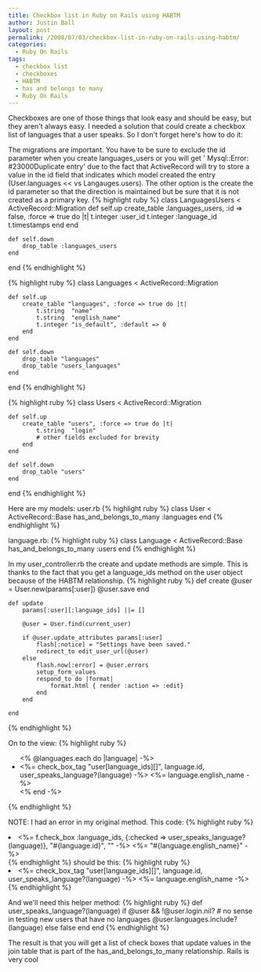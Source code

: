 ```yaml
---
title: Checkbox list in Ruby on Rails using HABTM
author: Justin Ball
layout: post
permalink: /2008/07/03/checkbox-list-in-ruby-on-rails-using-habtm/
categories:
  - Ruby On Rails
tags:
  - checkbox list
  - checkboxes
  - HABTM
  - has and belongs to many
  - Ruby On Rails
---
```


Checkboxes are one of those things that look easy and should be easy, but they aren't always easy.  I needed a solution that could create a checkbox list of languages that a user speaks.  So I don't forget  here's how to do it:

The migrations are important.  You have to be sure to exclude the id parameter when you create languages_users or you will get ' Mysql::Error: #23000Duplicate entry' due to the fact that ActiveRecord will try to store a value in the id field that indicates which model created the entry (User.languages << vs Langauges.users).  The other option is the create the id parameter so that the direction is maintained but be sure that it is not created as a primary key.
{% highlight ruby %}
class LanguagesUsers < ActiveRecord::Migration
    def self.up
        create_table :languages_users, :id => false, :force => true do |t|
            t.integer :user_id
            t.integer :language_id
            t.timestamps
        end
    end

    def self.down
        drop_table :languages_users
    end
end
{% endhighlight %}

{% highlight ruby %}
class Languages < ActiveRecord::Migration

    def self.up
        create_table "languages", :force => true do |t|
            t.string  "name"
            t.string  "english_name"
            t.integer "is_default", :default => 0
        end
    end

    def self.down
        drop_table "languages"
        drop_table "users_languages"
    end
end
{% endhighlight %}

{% highlight ruby %}
class Users < ActiveRecord::Migration

    def self.up
        create_table "users", :force => true do |t|
            t.string  "login"
            # other fields excluded for brevity
        end
    end

    def self.down
        drop_table "users"
    end
end
{% endhighlight %}

Here are my models:
user.rb
{% highlight ruby %}
class User < ActiveRecord::Base
    has_and_belongs_to_many :languages
end
{% endhighlight %}

language.rb:
{% highlight ruby %}
class Language < ActiveRecord::Base
  has_and_belongs_to_many :users
end
{% endhighlight %}

In my user_controller.rb the create and update methods are simple.  This is thanks to the fact that you get a language_ids method on the user object because of the HABTM relationship. 
{% highlight ruby %}
    def create
        @user = User.new(params[:user])
        @user.save
    end

    def update
        params[:user][:language_ids] ||= []

        @user = User.find(current_user)
      
        if @user.update_attributes params[:user]
            flash[:notice] = "Settings have been saved."
            redirect_to edit_user_url(@user)
        else
            flash.now[:error] = @user.errors
            setup_form_values
            respond_to do |format|
                format.html { render :action => :edit}
            end
        end

    end
{% endhighlight %}

On to the view:
{% highlight ruby %}
<ul class="checkbox-list">
  <% @languages.each do |language| -%>
<li><%= check_box_tag "user[language_ids][]", language.id, user_speaks_language?(language) -%> <%= language.english_name -%></li>
  <% end -%>
</ul>
{% endhighlight %}

NOTE: I had an error in my original method.  This code:
{% highlight ruby %}
<li><%= f.check_box :language_ids, {:checked => user_speaks_language?(language)}, "#{language.id}", ""  -%> <%= "#{language.english_name}" -%></li>
{% endhighlight %}
should be this:
{% highlight ruby %}
<li><%= check_box_tag "user[language_ids][]", language.id, user_speaks_language?(language) -%> <%= language.english_name -%></li>
{% endhighlight %}

And we'll need this helper method:
{% highlight ruby %}
def user_speaks_language?(language)
    if @user && !@user.login.nil? # no sense in testing new users that have no languages
        @user.languages.include?(language)
    else
        false
    end
end
{% endhighlight %}

The result is that you will get a list of check boxes that update values in the join table that is part of the has_and_belongs_to_many relationship.  Rails is very cool